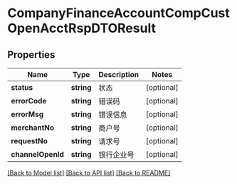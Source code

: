 # CompanyFinanceAccountCompCustOpenAcctRspDTOResult

## Properties
Name | Type | Description | Notes
------------ | ------------- | ------------- | -------------
**status** | **string** | 状态 | [optional] 
**errorCode** | **string** | 错误码 | [optional] 
**errorMsg** | **string** | 错误信息 | [optional] 
**merchantNo** | **string** | 商户号 | [optional] 
**requestNo** | **string** | 请求号 | [optional] 
**channelOpenId** | **string** | 银行企业号 | [optional] 

[[Back to Model list]](../README.md#documentation-for-models) [[Back to API list]](../README.md#documentation-for-api-endpoints) [[Back to README]](../README.md)


